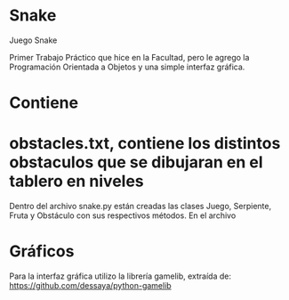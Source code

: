 # Snake
Juego Snake

Primer Trabajo Práctico que hice en la Facultad, pero le agrego la Programación Orientada a Objetos y una simple interfaz gráfica.

# Contiene

 # obstacles.txt, contiene los distintos obstaculos que se dibujaran en el tablero en niveles

Dentro del archivo snake.py están creadas las clases Juego, Serpiente, Fruta y Obstáculo con sus respectivos métodos.
En el archivo


# Gráficos
Para la interfaz gráfica utilizo la librería gamelib, extraída de: https://github.com/dessaya/python-gamelib
